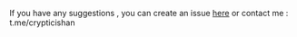 If you have any suggestions , you can create an issue [here]([url](https://github.com/parzivalishan/newsuper/issues)) or contact me : t.me/crypticishan 

